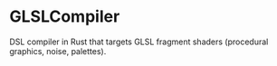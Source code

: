 # GLSLCompiler
DSL compiler in Rust that targets GLSL fragment shaders (procedural graphics, noise, palettes).
